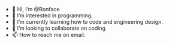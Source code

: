 - 👋 Hi, I’m @Bonface
- 👀 I’m interested in programming.
- 🌱 I’m currently learning how to code and engineering design.
- 💞️ I’m looking to collaborate on coding
- 📫 How to reach me on email. 

<!---
Bonsteve95/Bonsteve95 is a ✨ special ✨ repository because its `README.md` (this file) appears on your GitHub profile.
You can click the Preview link to take a look at your changes.
--->
